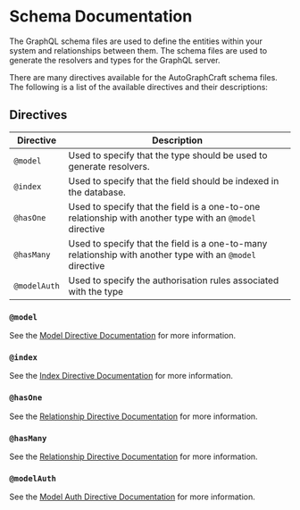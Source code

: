 # Schema Documentation

The GraphQL schema files are used to define the entities within your system and relationships between them. The schema files are used to generate the resolvers and types for the GraphQL server.

There are many directives available for the AutoGraphCraft schema files. The following is a list of the available directives and their descriptions:

## Directives

| Directive | Description |
| --------- | ----------- |
| `@model`  | Used to specify that the type should be used to generate resolvers. |
| `@index`  | Used to specify that the field should be indexed in the database. |
| `@hasOne` | Used to specify that the field is a one-to-one relationship with another type with an `@model` directive |
| `@hasMany` | Used to specify that the field is a one-to-many relationship with another type with an `@model` directive |
| `@modelAuth` | Used to specify the authorisation rules associated with the type |

### `@model`

See the [Model Directive Documentation](./README-DIRECTIVE-MODEL.md) for more information.

### `@index`

See the [Index Directive Documentation](./README-DIRECTIVE-INDEX.md) for more information.

### `@hasOne`

See the [Relationship Directive Documentation](./README-DIRECTIVE-RELATIONSHIPS.md) for more information.

### `@hasMany`

See the [Relationship Directive Documentation](./README-DIRECTIVE-RELATIONSHIPS.md) for more information.

### `@modelAuth`

See the [Model Auth Directive Documentation](./README-DIRECTIVE-MODEL-AUTH.md) for more information.
